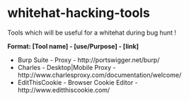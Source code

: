 whitehat-hacking-tools
======================

Tools which will be useful for a whitehat during bug hunt !

<b>Format: [Tool name] - [use/Purpose] - [link]</b>
<ul>
<li>Burp Suite - Proxy - http://portswigger.net/burp/
<li>Charles - Desktop|Mobile Proxy - http://www.charlesproxy.com/documentation/welcome/
<li>EditThisCookie - Browser Cookie Editor - http://www.editthiscookie.com/
</ul>
